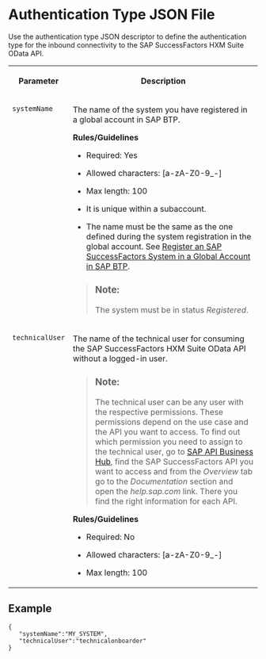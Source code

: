 <!-- loio543fbd6103d746f19c410dc2092d6f5e -->

# Authentication Type JSON File

Use the authentication type JSON descriptor to define the authentication type for the inbound connectivity to the SAP SuccessFactors HXM Suite OData API.




<table>
<tr>
<th valign="top">

Parameter



</th>
<th valign="top">

Description



</th>
</tr>
<tr>
<td valign="top">

`systemName`



</td>
<td valign="top">

The name of the system you have registered in a global account in SAP BTP.

**Rules/Guidelines**

-   Required: Yes

-   Allowed characters: \[a-zA-Z0-9\_-\]

-   Max length: 100

-   It is unique within a subaccount.

-   The name must be the same as the one defined during the system registration in the global account. See [Register an SAP SuccessFactors System in a Global Account in SAP BTP](register-an-sap-successfactors-system-in-a-global-account-in-sap-btp-e956ba2.md).


> ### Note:  
> The system must be in status *Registered*.



</td>
</tr>
<tr>
<td valign="top">

`technicalUser`



</td>
<td valign="top">

The name of the technical user for consuming the SAP SuccessFactors HXM Suite OData API without a logged-in user.

> ### Note:  
> The technical user can be any user with the respective permissions. These permissions depend on the use case and the API you want to access. To find out which permission you need to assign to the technical user, go to [SAP API Business Hub](https://api.sap.com/), find the SAP SuccessFactors API you want to access and from the *Overview* tab go to the *Documentation* section and open the *help.sap.com* link. There you find the right information for each API.

**Rules/Guidelines**

-   Required: No

-   Allowed characters: \[a-zA-Z0-9\_-\]

-   Max length: 100




</td>
</tr>
</table>



<a name="loio543fbd6103d746f19c410dc2092d6f5e__section_ijt_pj2_phb"/>

## Example

```lang-json
{
   "systemName":"MY_SYSTEM",
   "technicalUser":"technicalonboarder"
}

```

